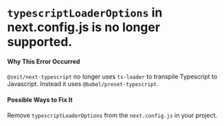 # `typescriptLoaderOptions` in next.config.js is no longer supported.

#### Why This Error Occurred

`@zeit/next-typescript` no longer uses `ts-loader` to transpile Typescript to Javascript. Instead it uses `@babel/preset-typescript`.

#### Possible Ways to Fix It

Remove `typescriptLoaderOptions` from the `next.config.js` in your project.
